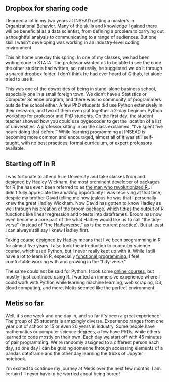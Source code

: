 ## Dropbox for sharing code

I learned a lot in my two years at INSEAD getting a master’s in Organizational Behavior. Many of the skills and knowledge I gained there will be beneficial as a data scientist, from defining a problem to carrying out a thoughtful analysis to communicating to a range of audiences. But one skill I wasn't developing was working in an industry-level coding environment.

This hit home one day this spring. In one of my classes, we had been writing code in STATA. The professor wanted us to be able to see the code the other students had written, so, naturally, he suggested we do it through a shared dropbox folder. I don’t think he had ever heard of Github, let alone tried to use it. 

This was one of the downsides of being in stand-alone business school, especially one in a small foreign town. We didn’t have a Statistics or Computer Science program, and there was no community of programmers outside the school either. A few PhD students did use Python extensively in their research, and two of them even put together a 2-day beginner Python workshop for professor and PhD students. On the first day, the student teacher showed how you could use pygeocoder to get the location of a list of universities. A professor sitting in on the class exclaimed, “I've spent five hours doing that before!” While learning programming at INSEAD is becoming more common and encouraged, almost all of it was still self-taught, with no best practices, formal curriculum, or expert professors available.

## Starting off in R

I was fortunate to attend Rice University and take classes from and designed by Hadley Wickham, the most prominent developer of packages for R (he has even been referred to as [the man who revolutionized R ](http://priceonomics.com/hadley-wickham-the-man-who-revolutionized-r/). I didn't fully appreciate the amazing opportunity I was receiving at that time, despite my brother David telling me how jealous he was that I personally knew the great Hadley Wickham. Now David has gotten to know Hadley as well through his creation of the [broom package](https://github.com/dgrtwo/broom), which tidies the output of R functions like linear regression and t-tests into dataframes. Broom has now even become a core part of the what Hadley would like us to call "the tidy-verse" (instead of "the [Hadleyverse](http://adolfoalvarez.cl/the-hitchhikers-guide-to-the-hadleyverse/),” as is the current practice). But at least I can always still say I knew Hadley first.

Taking course designed by Hadley means that I've been programming in R for almost five years. I also took the introduction to computer science course, which used Python, but I never really kept up with it. While I still have a lot to learn in R, especially [functional programming](https://www.datacamp.com/courses/writing-functions-in-r), I feel comfortable working with and growing in the "tidy-verse."

The same could not be said for Python. I took some [online courses](https://www.datacamp.com/courses/intro-to-python-for-data-science), but mostly I just continued using R. I wanted an immersive experience where I could work with Python while learning machine learning, web scraping, D3, cloud computing, and more. Metis seemed like the perfect environment. 

## Metis so far
Well, it's one week and one day in, and so far it's been a great experience. The group of 25 students is amazingly diverse. Experience ranges from one year out of school to 15 or even 20 years in industry. Some people have mathematics or computer science degrees, a few have PhDs, while others learned to code mostly on their own. Each day we start off with 45 minutes of pair programming. We're randomly assigned to a different person each day, so one day I can be guiding someone through accessing elements of a pandas dataframe and the other day learning the tricks of Jupyter notebook.   

I'm excited to continue my journey at Metis over the next few months. I am certain I'll never have to be worried about being bored!




